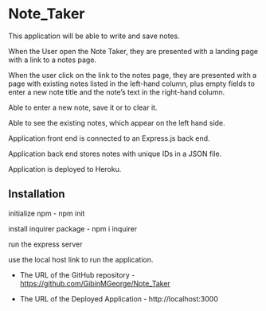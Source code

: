 # Note_Taker

This application will be able to write and save notes.

When the User open the Note Taker, they are presented with a landing page with a link to a notes page.

When the user click on the link to the notes page, they are presented with a page with existing notes listed in the left-hand column, plus empty fields to enter a new note title and the note’s text in the right-hand column.

Able to enter a new note, save it or to clear it.

Able to see the existing notes, which appear on the left hand side.



Application front end is connected to an Express.js back end.

Application back end stores notes with unique IDs in a JSON file.

Application is deployed to Heroku.


## Installation

initialize npm - npm init

install inquirer package - npm i inquirer

run the express server

use the local host link to run the application.


* The URL of the GitHub repository - https://github.com/GibinMGeorge/Note_Taker

* The URL of the Deployed Application - http://localhost:3000